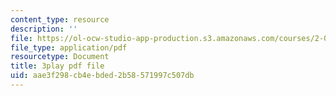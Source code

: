 ```yaml
---
content_type: resource
description: ''
file: https://ol-ocw-studio-app-production.s3.amazonaws.com/courses/2-003sc-engineering-dynamics-fall-2011/aae3f298cb4ebded2b58571997c507db_osyKjTQuwlk.pdf
file_type: application/pdf
resourcetype: Document
title: 3play pdf file
uid: aae3f298-cb4e-bded-2b58-571997c507db
---
```

